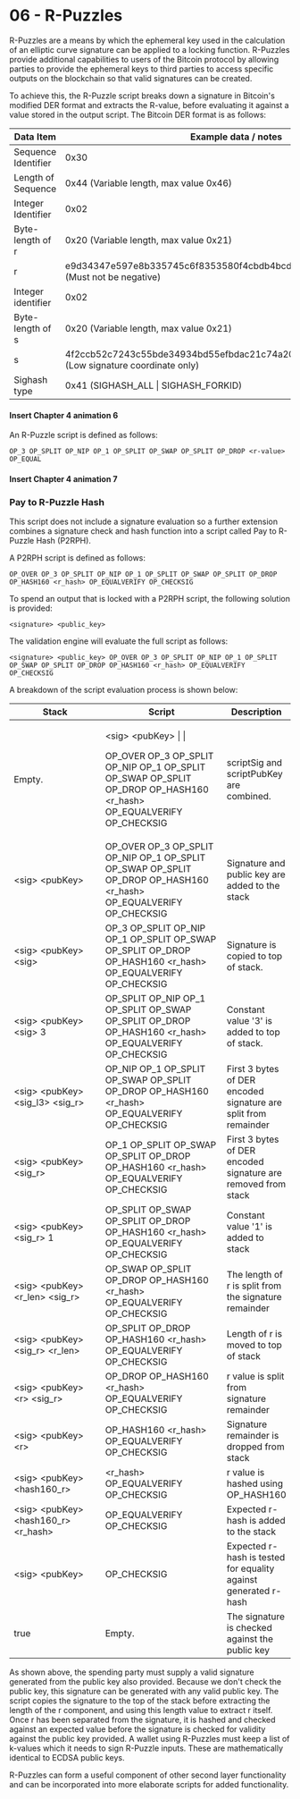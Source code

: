 # 06 - R-Puzzles

R-Puzzles are a means by which the ephemeral key used in the calculation of an elliptic curve signature can be applied to a locking function. R-Puzzles provide additional capabilities to users of the Bitcoin protocol by allowing parties to provide the ephemeral keys to third parties to access specific outputs on the blockchain so that valid signatures can be created.

To achieve this, the R-Puzzle script breaks down a signature in Bitcoin's modified DER format and extracts the R-value, before evaluating it against a value stored in the output script. The Bitcoin DER format is as follows:

<table><thead><tr><th width="214.33333333333331">Data Item</th><th>Example data / notes</th></tr></thead><tbody><tr><td>Sequence Identifier</td><td>0x30</td></tr><tr><td>Length of Sequence</td><td>0x44 (Variable length, max value 0x46)</td></tr><tr><td>Integer Identifier</td><td>0x02</td></tr><tr><td>Byte-length of r</td><td>0x20 (Variable length, max value 0x21)</td></tr><tr><td>r</td><td>e9d34347e597e8b335745c6f8353580f4cbdb4bcde2794ef7aab915d996642 (Must not be negative)</td></tr><tr><td>Integer identifier</td><td>0x02</td></tr><tr><td>Byte-length of s</td><td>0x20 (Variable length, max value 0x21)</td></tr><tr><td>s</td><td>4f2ccb52c7243c55bde34934bd55efbdac21c74a20bb7b438d1b6de3311f (Low signature coordinate only)</td></tr><tr><td>Sighash type</td><td>0x41 (SIGHASH_ALL | SIGHASH_FORKID)</td></tr></tbody></table>

#### Insert Chapter 4 animation 6

An R-Puzzle script is defined as follows:

`OP_3 OP_SPLIT OP_NIP OP_1 OP_SPLIT OP_SWAP OP_SPLIT OP_DROP <r-value> OP_EQUAL`

#### Insert Chapter 4 animation 7

### Pay to R-Puzzle Hash

This script does not include a signature evaluation so a further extension combines a signature check and hash function into a script called Pay to R-Puzzle Hash (P2RPH).&#x20;

A P2RPH script is defined as follows:

`OP_OVER OP_3 OP_SPLIT OP_NIP OP_1 OP_SPLIT OP_SWAP OP_SPLIT OP_DROP OP_HASH160 <r_hash> OP_EQUALVERIFY OP_CHECKSIG`

To spend an output that is locked with a P2RPH script, the following solution is provided:

`<signature> <public_key>`

The validation engine will evaluate the full script as follows:

`<signature> <public_key> OP_OVER OP_3 OP_SPLIT OP_NIP OP_1 OP_SPLIT OP_SWAP OP_SPLIT OP_DROP OP_HASH160 <r_hash> OP_EQUALVERIFY OP_CHECKSIG`

A breakdown of the script evaluation process is shown below:

<table><thead><tr><th width="208.33333333333331">Stack</th><th width="286">Script</th><th>Description</th></tr></thead><tbody><tr><td>Empty.</td><td><p>&#x3C;sig> &#x3C;pubKey> | |</p><p>OP_OVER OP_3 OP_SPLIT OP_NIP OP_1 OP_SPLIT OP_SWAP OP_SPLIT OP_DROP OP_HASH160 &#x3C;r_hash> OP_EQUALVERIFY OP_CHECKSIG</p></td><td>scriptSig and scriptPubKey are combined.</td></tr><tr><td>&#x3C;sig> &#x3C;pubKey></td><td>OP_OVER OP_3 OP_SPLIT OP_NIP OP_1 OP_SPLIT OP_SWAP OP_SPLIT OP_DROP OP_HASH160 &#x3C;r_hash> OP_EQUALVERIFY OP_CHECKSIG</td><td>Signature and public key are added to the stack</td></tr><tr><td>&#x3C;sig> &#x3C;pubKey> &#x3C;sig></td><td>OP_3 OP_SPLIT OP_NIP OP_1 OP_SPLIT OP_SWAP OP_SPLIT OP_DROP OP_HASH160 &#x3C;r_hash> OP_EQUALVERIFY OP_CHECKSIG</td><td>Signature is copied to top of stack.</td></tr><tr><td>&#x3C;sig> &#x3C;pubKey> &#x3C;sig> 3</td><td>OP_SPLIT OP_NIP OP_1 OP_SPLIT OP_SWAP OP_SPLIT OP_DROP OP_HASH160 &#x3C;r_hash> OP_EQUALVERIFY OP_CHECKSIG</td><td>Constant value '3' is added to top of stack.</td></tr><tr><td>&#x3C;sig> &#x3C;pubKey> &#x3C;sig_l3> &#x3C;sig_r></td><td>OP_NIP OP_1 OP_SPLIT OP_SWAP OP_SPLIT OP_DROP OP_HASH160 &#x3C;r_hash> OP_EQUALVERIFY OP_CHECKSIG</td><td>First 3 bytes of DER encoded signature are split from remainder</td></tr><tr><td>&#x3C;sig> &#x3C;pubKey> &#x3C;sig_r></td><td>OP_1 OP_SPLIT OP_SWAP OP_SPLIT OP_DROP OP_HASH160 &#x3C;r_hash> OP_EQUALVERIFY OP_CHECKSIG</td><td>First 3 bytes of DER encoded signature are removed from stack</td></tr><tr><td>&#x3C;sig> &#x3C;pubKey> &#x3C;sig_r> 1</td><td>OP_SPLIT OP_SWAP OP_SPLIT OP_DROP OP_HASH160 &#x3C;r_hash> OP_EQUALVERIFY OP_CHECKSIG</td><td>Constant value '1' is added to stack</td></tr><tr><td>&#x3C;sig> &#x3C;pubKey> &#x3C;r_len> &#x3C;sig_r></td><td>OP_SWAP OP_SPLIT OP_DROP OP_HASH160 &#x3C;r_hash> OP_EQUALVERIFY OP_CHECKSIG</td><td>The length of r is split from the signature remainder</td></tr><tr><td>&#x3C;sig> &#x3C;pubKey> &#x3C;sig_r> &#x3C;r_len></td><td>OP_SPLIT OP_DROP OP_HASH160 &#x3C;r_hash> OP_EQUALVERIFY OP_CHECKSIG</td><td>Length of r is moved to top of stack</td></tr><tr><td>&#x3C;sig> &#x3C;pubKey> &#x3C;r> &#x3C;sig_r></td><td>OP_DROP OP_HASH160 &#x3C;r_hash> OP_EQUALVERIFY OP_CHECKSIG</td><td>r value is split from signature remainder</td></tr><tr><td>&#x3C;sig> &#x3C;pubKey> &#x3C;r> </td><td>OP_HASH160 &#x3C;r_hash> OP_EQUALVERIFY OP_CHECKSIG</td><td>Signature remainder is dropped from stack</td></tr><tr><td>&#x3C;sig> &#x3C;pubKey> &#x3C;hash160_r></td><td>&#x3C;r_hash> OP_EQUALVERIFY OP_CHECKSIG</td><td>r value is hashed using OP_HASH160</td></tr><tr><td>&#x3C;sig> &#x3C;pubKey> &#x3C;hash160_r> &#x3C;r_hash></td><td>OP_EQUALVERIFY OP_CHECKSIG</td><td>Expected r-hash is added to the stack</td></tr><tr><td>&#x3C;sig> &#x3C;pubKey> </td><td>OP_CHECKSIG</td><td>Expected r-hash is tested for equality against generated r-hash</td></tr><tr><td>true</td><td>Empty.</td><td>The signature is checked against the public key</td></tr></tbody></table>

As shown above, the spending party must supply a valid signature generated from the public key also provided. Because we don't check the public key, this signature can be generated with any valid public key. The script copies the signature to the top of the stack before extracting the length of the r component, and using this length value to extract r itself. Once r has been separated from the signature, it is hashed and checked against an expected value before the signature is checked for validity against the public key provided. A wallet using R-Puzzles must keep a list of k-values which it needs to sign R-Puzzle inputs. These are mathematically identical to ECDSA public keys.

R-Puzzles can form a useful component of other second layer functionality and can be incorporated into more elaborate scripts for added functionality.
